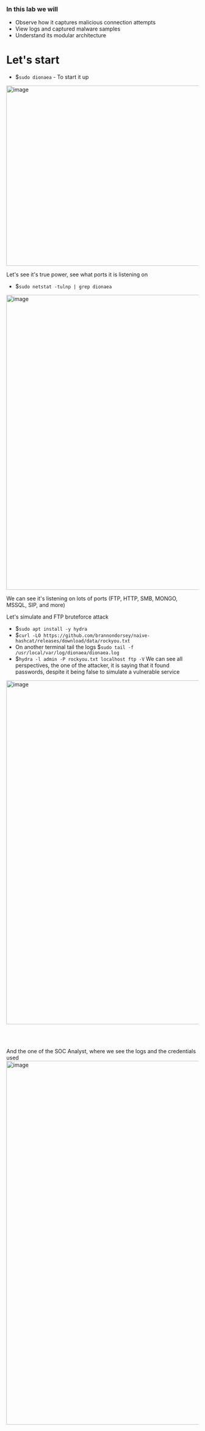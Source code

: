 ### In this lab we will
- Observe how it captures malicious connection attempts
- View logs and captured malware samples
- Understand its modular architecture

# Let's start

- $`sudo dionaea` - To start it up
<img width="1526" height="472" alt="image" src="https://github.com/user-attachments/assets/2aa46b95-be12-4086-8efd-f4721b27861b" />

<br>

Let's see it's true power, see what ports it is listening on
- $`sudo netstat -tulnp | grep dionaea`

<img width="1023" height="772" alt="image" src="https://github.com/user-attachments/assets/8e01732a-c6d4-4ee9-8fdb-123875bab14f" />

We can see it's listening on lots of ports (FTP, HTTP, SMB, MONGO, MSSQL, SIP, and more)

Let's simulate and FTP bruteforce attack
- $`sudo apt install -y hydra`
- $`curl -LO https://github.com/brannondorsey/naive-hashcat/releases/download/data/rockyou.txt`
- On another terminal tail the logs $`sudo tail -f /usr/local/var/log/dionaea/dionaea.log`
- $`hydra -l admin -P rockyou.txt localhost ftp -V`
We can see all perspectives, the one of the attacker, it is saying that it found passwords, despite it being false to simulate a vulnerable service
<img width="1141" height="900" alt="image" src="https://github.com/user-attachments/assets/8cfc1445-67d6-456d-ae6b-a2d21ff03c95" />

<br><br>

And the one of the SOC Analyst, where we see the logs and the credentials used
<img width="1849" height="952" alt="image" src="https://github.com/user-attachments/assets/6dfa629a-207e-4927-a948-3dd2cab8621b" />




